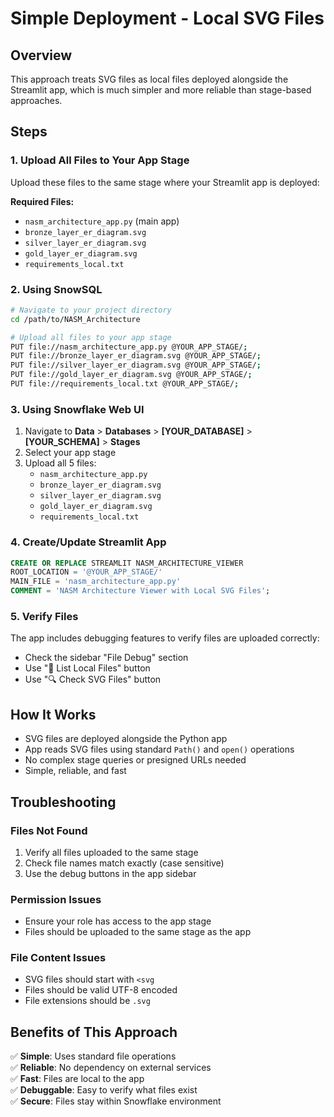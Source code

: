 # Simple Deployment - Local SVG Files

## Overview
This approach treats SVG files as local files deployed alongside the Streamlit app, which is much simpler and more reliable than stage-based approaches.

## Steps

### 1. Upload All Files to Your App Stage
Upload these files to the same stage where your Streamlit app is deployed:

**Required Files:**
- `nasm_architecture_app.py` (main app)
- `bronze_layer_er_diagram.svg`
- `silver_layer_er_diagram.svg`
- `gold_layer_er_diagram.svg`
- `requirements_local.txt`

### 2. Using SnowSQL
```bash
# Navigate to your project directory
cd /path/to/NASM_Architecture

# Upload all files to your app stage
PUT file://nasm_architecture_app.py @YOUR_APP_STAGE/;
PUT file://bronze_layer_er_diagram.svg @YOUR_APP_STAGE/;
PUT file://silver_layer_er_diagram.svg @YOUR_APP_STAGE/;
PUT file://gold_layer_er_diagram.svg @YOUR_APP_STAGE/;
PUT file://requirements_local.txt @YOUR_APP_STAGE/;
```

### 3. Using Snowflake Web UI
1. Navigate to **Data** > **Databases** > **[YOUR_DATABASE]** > **[YOUR_SCHEMA]** > **Stages**
2. Select your app stage
3. Upload all 5 files:
   - `nasm_architecture_app.py`
   - `bronze_layer_er_diagram.svg`
   - `silver_layer_er_diagram.svg`
   - `gold_layer_er_diagram.svg`
   - `requirements_local.txt`

### 4. Create/Update Streamlit App
```sql
CREATE OR REPLACE STREAMLIT NASM_ARCHITECTURE_VIEWER
ROOT_LOCATION = '@YOUR_APP_STAGE/'
MAIN_FILE = 'nasm_architecture_app.py'
COMMENT = 'NASM Architecture Viewer with Local SVG Files';
```

### 5. Verify Files
The app includes debugging features to verify files are uploaded correctly:
- Check the sidebar "File Debug" section
- Use "📁 List Local Files" button
- Use "🔍 Check SVG Files" button

## How It Works
- SVG files are deployed alongside the Python app
- App reads SVG files using standard `Path()` and `open()` operations
- No complex stage queries or presigned URLs needed
- Simple, reliable, and fast

## Troubleshooting

### Files Not Found
1. Verify all files uploaded to the same stage
2. Check file names match exactly (case sensitive)
3. Use the debug buttons in the app sidebar

### Permission Issues
- Ensure your role has access to the app stage
- Files should be uploaded to the same stage as the app

### File Content Issues
- SVG files should start with `<svg`
- Files should be valid UTF-8 encoded
- File extensions should be `.svg`

## Benefits of This Approach
✅ **Simple**: Uses standard file operations  
✅ **Reliable**: No dependency on external services  
✅ **Fast**: Files are local to the app  
✅ **Debuggable**: Easy to verify what files exist  
✅ **Secure**: Files stay within Snowflake environment 